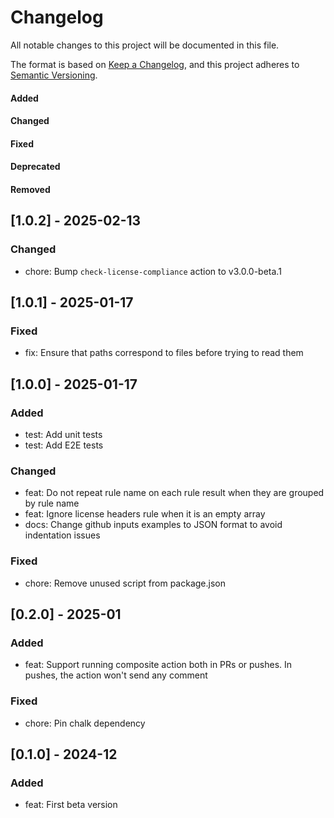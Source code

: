 # Changelog

All notable changes to this project will be documented in this file.

The format is based on [Keep a Changelog](https://keepachangelog.com/en/1.0.0/),
and this project adheres to [Semantic Versioning](https://semver.org/spec/v2.0.0.html).

#### Added
#### Changed
#### Fixed
#### Deprecated
#### Removed

## [1.0.2] - 2025-02-13

### Changed

* chore: Bump `check-license-compliance` action to v3.0.0-beta.1

## [1.0.1] - 2025-01-17

### Fixed

* fix: Ensure that paths correspond to files before trying to read them

## [1.0.0] - 2025-01-17

### Added

* test: Add unit tests
* test: Add E2E tests

### Changed

* feat: Do not repeat rule name on each rule result when they are grouped by rule name
* feat: Ignore license headers rule when it is an empty array
* docs: Change github inputs examples to JSON format to avoid indentation issues

### Fixed

* chore: Remove unused script from package.json

## [0.2.0] - 2025-01

### Added

* feat: Support running composite action both in PRs or pushes. In pushes, the action won't send any comment

### Fixed

* chore: Pin chalk dependency


## [0.1.0] - 2024-12

### Added

* feat: First beta version
